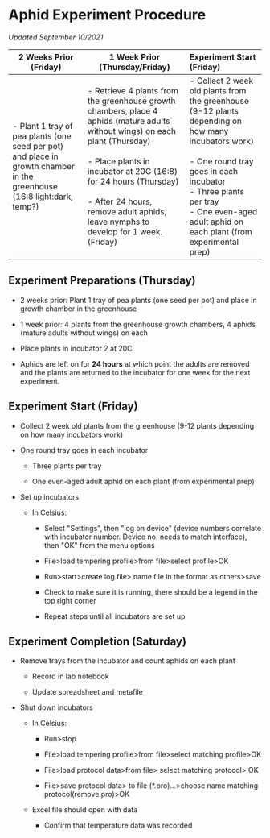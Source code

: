 # Aphid Experiment Procedure

*Updated September 10/2021*

| 2 Weeks Prior (Friday)                                       | 1 Week Prior (Thursday/Friday)                               | Experiment Start (Friday)                                    |
| ------------------------------------------------------------ | ------------------------------------------------------------ | :----------------------------------------------------------- |
| - Plant 1 tray of pea plants (one seed per pot) and place in growth chamber in the greenhouse (16:8 light:dark, temp?) | - Retrieve 4 plants from the greenhouse growth chambers, place 4 aphids (mature adults without wings) on each plant (Thursday) <br /><br /> - Place plants in incubator at 20C (16:8) for 24 hours (Thursday)<br /><br /> - After 24 hours, remove adult aphids, leave nymphs to develop for 1 week. (Friday) | - Collect 2 week old plants from the greenhouse (9-12 plants depending on how many incubators work) <br /><br /> - One round tray goes in each incubator <br />	 - Three plants per tray <br /> 	- One even-aged adult aphid on     	    each plant (from experimental	    prep) |

 ## Experiment Preparations (Thursday) 

-   2 weeks prior: Plant 1 tray of pea plants (one seed per pot) and place in growth chamber in the greenhouse

-   1 week prior: 4 plants from the greenhouse growth chambers, 4 aphids (mature adults without wings) on each
-   Place plants in incubator 2 at 20C
    
-   Aphids are left on for **24 hours** at which point the adults are removed and the plants are returned to the incubator for one week for the next experiment.

## Experiment Start (Friday)

-   Collect 2 week old plants from the greenhouse (9-12 plants depending on how many incubators work)

-   One round tray goes in each incubator

    -   Three plants per tray

    -   One even-aged adult aphid on each plant (from experimental prep)

-   Set up incubators

    -   In Celsius:

        -   Select "Settings", then "log on device" (device numbers correlate with incubator number. Device no. needs to match interface), then "OK" from the menu options

        -   File>load tempering profile>from file>select profile>OK

        -   Run>start>create log file> name file in the format as others>save

        -   Check to make sure it is running, there should be a legend in the top right corner

        -   Repeat steps until all incubators are set up

## Experiment Completion (Saturday)

-   Remove trays from the incubator and count aphids on each plant

    -   Record in lab notebook

    -   Update spreadsheet and metafile

-   Shut down incubators

    -   In Celsius:

        -   Run>stop

        -   File>load tempering profile>from file>select matching profile>OK

        -   File>load protocol data>from file> select matching protocol> OK

        -   File>save protocol data> to file (\*.pro)\...\>choose name matching protocol(remove.pro)>OK

    -   Excel file should open with data

        -   Confirm that temperature data was recorded
